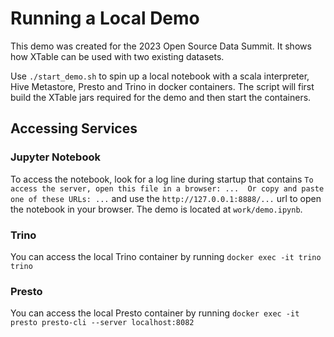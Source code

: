 <!--
 - Licensed to the Apache Software Foundation (ASF) under one
 - or more contributor license agreements.  See the NOTICE file
 - distributed with this work for additional information
 - regarding copyright ownership.  The ASF licenses this file
 - to you under the Apache License, Version 2.0 (the
 - "License"); you may not use this file except in compliance
 - with the License.  You may obtain a copy of the License at
 - 
 -     http://www.apache.org/licenses/LICENSE-2.0
 - 
 - Unless required by applicable law or agreed to in writing, software
 - distributed under the License is distributed on an "AS IS" BASIS,
 - WITHOUT WARRANTIES OR CONDITIONS OF ANY KIND, either express or implied.
 - See the License for the specific language governing permissions and 
 - limitations under the License.
-->

# Running a Local Demo
This demo was created for the 2023 Open Source Data Summit. It shows how XTable can be used with two existing datasets.

Use `./start_demo.sh` to spin up a local notebook with a scala interpreter, Hive Metastore, Presto and Trino in docker containers. The script will first build the XTable jars required for the demo and then start the containers.  

## Accessing Services
### Jupyter Notebook
To access the notebook, look for a log line during startup that contains `To access the server, open this file in a browser: ...  Or copy and paste one of these URLs: ...` and use the `http://127.0.0.1:8888/...` url to open the notebook in your browser. The demo is located at `work/demo.ipynb`. 
### Trino
You can access the local Trino container by running `docker exec -it trino trino`
### Presto
You can access the local Presto container by running `docker exec -it presto presto-cli --server localhost:8082`